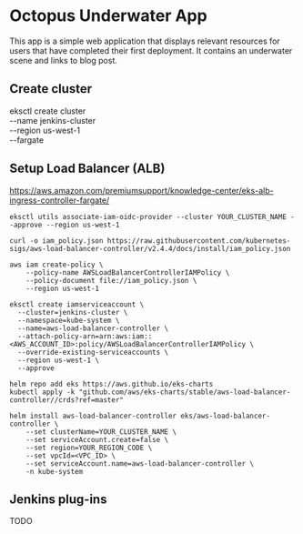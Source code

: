 # Octopus Underwater App

This app is a simple web application that displays relevant resources for users that have completed their first deployment. It contains an underwater scene and links to blog post.

## Create cluster
eksctl create cluster \
--name jenkins-cluster \
--region us-west-1 \
--fargate

## Setup Load Balancer (ALB)
https://aws.amazon.com/premiumsupport/knowledge-center/eks-alb-ingress-controller-fargate/

```
eksctl utils associate-iam-oidc-provider --cluster YOUR_CLUSTER_NAME --approve --region us-west-1
```
```
curl -o iam_policy.json https://raw.githubusercontent.com/kubernetes-sigs/aws-load-balancer-controller/v2.4.4/docs/install/iam_policy.json
```
```
aws iam create-policy \
    --policy-name AWSLoadBalancerControllerIAMPolicy \
    --policy-document file://iam_policy.json \
    --region us-west-1
```
```
eksctl create iamserviceaccount \
  --cluster=jenkins-cluster \
  --namespace=kube-system \
  --name=aws-load-balancer-controller \
  --attach-policy-arn=arn:aws:iam::<AWS_ACCOUNT_ID>:policy/AWSLoadBalancerControllerIAMPolicy \
  --override-existing-serviceaccounts \
  --region us-west-1 \
  --approve
```
```
helm repo add eks https://aws.github.io/eks-charts
kubectl apply -k "github.com/aws/eks-charts/stable/aws-load-balancer-controller//crds?ref=master"
```
```
helm install aws-load-balancer-controller eks/aws-load-balancer-controller \
    --set clusterName=YOUR_CLUSTER_NAME \
    --set serviceAccount.create=false \
    --set region=YOUR_REGION_CODE \
    --set vpcId=<VPC_ID> \
    --set serviceAccount.name=aws-load-balancer-controller \
    -n kube-system
```
## Jenkins plug-ins
TODO